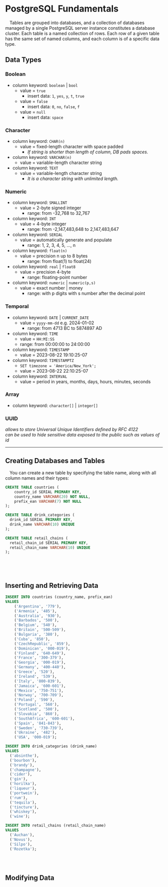 # PostgreSQL Fundamentals

&emsp;Tables are grouped into databases, and a collection of databases managed by a single PostgreSQL server instance constitutes a database cluster.
Each table is a named collection of rows. Each row of a given table has the same set of named columns, and each column is of a specific data type.

## Data Types

### Boolean
* column keyword: `boolean` | `bool`
  - value = `true`
    + insert data: `1`, `yes`, `y`, `t`, `true`
  - value = `false`
    + insert data: `0`, `no`, `false`, `f`
  - value = `null`
    + insert data: `space`

### Character
* column keyword: `CHAR(n)`
  - value = fixed-length character with space padded
    + _If string is shorter than length of column, DB pads spaces._
* column keyword: `VARCHAR(n)`
  - value = variable-length character string
* column keyword: `TEXT`
  - value = variable-length character string
    + _It is a character string with unlimited length._

### Numeric
* column keyword: `SMALLINT`
  - value = 2-byte signed integer
    + range: from -32,768 to 32,767
* column keyword: `INT`
  - value = 4-byte integer
    + range: from -2,147,483,648 to 2,147,483,647
* column keyword: `SERIAL`
  - value = automatically generate and populate
    + range: 1, 2, 3, 4, 5, ..., n
* column keyword: `float(n)`
  - value = precision n up to 8 bytes
    + range: from float(1) to float(24)
* column keyword: `real` | `float8`
  - value = precision 4-byte
    + range: floating-point number
* column keyword: `numeric` | `numeric(p,s)`
  - value = exact number | money
    + range: with p digits with s number after the decimal point

### Temporal
* column keyword: `DATE` | `CURRENT_DATE`
  - value = `yyyy-mm-dd` e.g. 2024-01-02
    + range: from 4713 BC to 5874897 AD
* column keyword: `TIME`
  - value = `HH:MI:SS`
  - range: from 00:00:00 to 24:00:00
* column keyword: `TIMESTAMP`
  - value = 2023-08-22 19:10:25-07
* column keyword: `TIMESTAMPTZ`
  - `SET timezone = 'America/New_York';`
  - value = 2023-08-22 22:10:25-07
* column keyword: `INTERVAL`
  - value = period in years, months, days, hours, minutes, seconds

### Array
* column keyword: `character[]` | `integer[]`

### UUID
_allows to store Universal Unique Identifiers defined by RFC 4122_\
_can be used to hide sensitive data exposed to the public such as values of id_


- - -

## Creating Databases and Tables

&emsp;You can create a new table by specifying the table name, along with all column names and their types:

```sql
CREATE TABLE countries (
    country_id SERIAL PRIMARY KEY,
    country_name VARCHAR(20) NOT NULL,
    prefix_ean VARCHAR(7) NOT NULL
);

CREATE TABLE drink_categories (
  drink_id SERIAL PRIMARY KEY,
  drink_name VARCHAR(10) UNIQUE
);

CREATE TABLE retail_chains (
  retail_chain_id SERIAL PRIMARY KEY,
  retail_chain_name VARCHAR(10) UNIQUE
);






```

## Inserting and Retrieving Data

```sql
INSERT INTO countries (country_name, prefix_ean)
VALUES
    ('Argentina', '779'),
    ('Armenia', '485'),
    ('Australia', '930'),
    ('Barbados', '500'),
    ('Belgium', '540'),
    ('Britain', '500-509'),
    ('Bulgaria', '380'),
    ('Cuba', '850'),
    ('CzechRepublic', '859'),
    ('Dominican', '000-019'),
    ('Finland', '640-649'),
    ('France', '300-379'),
    ('Georgia', '000-019'),
    ('Germany', '400-440'),
    ('Greece', '520'),
    ('Ireland', '539'),
    ('Italy', '800-839'),
    ('Jamaica', '600-601'),
    ('Mexico', '750-751'),
    ('Norway', '700-709'),
    ('Poland', '590'),
    ('Portugal', '560'),
    ('Scotland', '500'),
    ('Slovakia', '860'),
    ('SouthAfrica', '600-601'),
    ('Spain', '841-843'),
    ('Sweden', '730-739'),
    ('Ukraine', '482'),
    ('USA', '000-019');

INSERT INTO drink_categories (drink_name)
VALUES 
  ('absinthe'),
  ('bourbon'),
  ('brandy'),
  ('champagne'),
  ('cider'),
  ('gin'),
  ('horilka'),
  ('liqueur'),
  ('portwein'),
  ('rum'),
  ('tequila'),
  ('tincture'),
  ('whiskey'),
  ('wine');

INSERT INTO retail_chains (retail_chain_name)
VALUES 
  ('Auchan'),
  ('Novus'),
  ('Silpo'),
  ('Rozetka');





```




## Modifying Data








